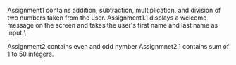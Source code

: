  Assignment1 contains addition, subtraction, multiplication, and division of two numbers taken from the user.
 Assignment1.1 displays a welcome message on the screen and takes the user's first name and last name as input.\

 Assignment2 contains even and odd nymber 
 Assignmnet2.1 contains sum of  1 to 50 integers.
